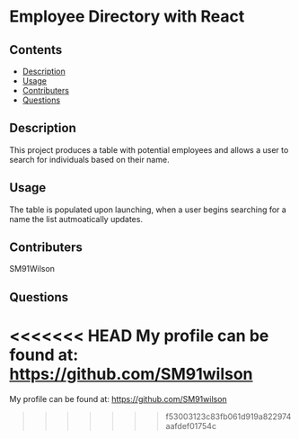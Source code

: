 # Employee Directory with React

## Contents

- [Description](#Description)
- [Usage](#Usage)
- [Contributers](#Contributers)
- [Questions](#Questions)

## Description

This project produces a table with potential employees and allows a user  to search for individuals based on their name.

## Usage

The table is populated upon launching, when a user begins searching for a name the list autmoatically updates.

## Contributers

SM91Wilson

## Questions

<<<<<<< HEAD
My profile can be found at: https://github.com/SM91wilson
=======
My profile can be found at: https://github.com/SM91wilson
>>>>>>> f53003123c83fb061d919a822974aafdef01754c
